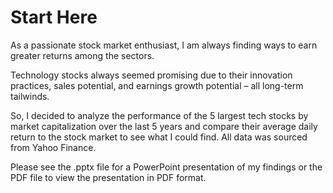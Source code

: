 # Start Here

As a passionate stock market enthusiast, I am always finding ways to earn greater returns among the sectors.

Technology stocks always seemed promising due to their innovation practices, sales potential, and earnings growth potential – all long-term tailwinds.

So, I decided to analyze the performance of the 5 largest tech stocks by market capitalization over the last 5 years and compare their average daily return to the stock market to see what I could find. All data was sourced from Yahoo Finance.

Please see the .pptx file for a PowerPoint presentation of my findings or the PDF file to view the presentation in PDF format.
